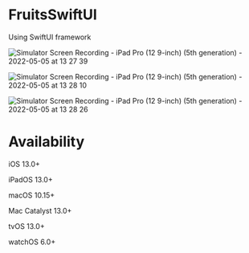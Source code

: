 # FruitsSwiftUI
Using SwiftUI framework

![Simulator Screen Recording - iPad Pro (12 9-inch) (5th generation) - 2022-05-05 at 13 27 39](https://user-images.githubusercontent.com/24587959/166915686-485c68f6-20d9-4e33-b316-e198da65ea40.gif)

![Simulator Screen Recording - iPad Pro (12 9-inch) (5th generation) - 2022-05-05 at 13 28 10](https://user-images.githubusercontent.com/24587959/166915731-f2585501-1ec8-4284-9a22-089d90b19fab.gif)


![Simulator Screen Recording - iPad Pro (12 9-inch) (5th generation) - 2022-05-05 at 13 28 26](https://user-images.githubusercontent.com/24587959/166915780-447a2c56-4beb-470f-ba3a-24591e5e5caa.gif)

# Availability
iOS 13.0+

iPadOS 13.0+

macOS 10.15+

Mac Catalyst 13.0+

tvOS 13.0+

watchOS 6.0+
